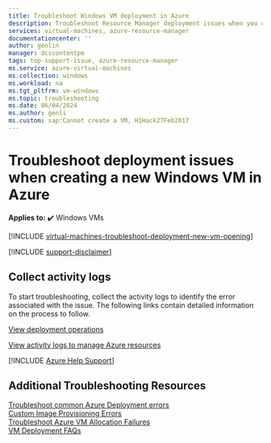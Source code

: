 ```yaml
---
title: Troubleshoot Windows VM deployment in Azure
description: Troubleshoot Resource Manager deployment issues when you create a new Windows virtual machine in Azure
services: virtual-machines, azure-resource-manager
documentationcenter: ''
author: genlin
manager: dcscontentpm
tags: top-support-issue, azure-resource-manager
ms.service: azure-virtual-machines
ms.collection: windows
ms.workload: na
ms.tgt_pltfrm: vm-windows
ms.topic: troubleshooting
ms.date: 06/04/2024
ms.author: genli
ms.custom: sap:Cannot create a VM, H1Hack27Feb2017
---
```

# Troubleshoot deployment issues when creating a new Windows VM in Azure

**Applies to:** :heavy_check_mark: Windows VMs

[!INCLUDE [virtual-machines-troubleshoot-deployment-new-vm-opening](../../../includes/azure/virtual-machines-troubleshoot-deployment-new-vm-opening-include.md)]

[!INCLUDE [support-disclaimer](../../../includes/support-disclaimer.md)]

## Collect activity logs

To start troubleshooting, collect the activity logs to identify the error associated with the issue. The following links contain detailed information on the process to follow.

[View deployment operations](/azure/azure-resource-manager/templates/deployment-history)

[View activity logs to manage Azure resources](/azure/azure-resource-manager/management/view-activity-logs)

[!INCLUDE [Azure Help Support](../../../includes/azure-help-support.md)]

## Additional Troubleshooting Resources

[Troubleshoot common Azure Deployment errors](/azure/azure-resource-manager/troubleshooting/common-deployment-errors)  
[Custom Image Provisioning Errors](/azure/virtual-machines/windows/custom-image-provisioning-errors)  
[Troubleshoot Azure VM Allocation Failures](/azure/virtual-machines/windows/allocation-failure)  
[VM Deployment FAQs](/azure/virtual-machines/windows/windows-vm-deployment-faqs)
